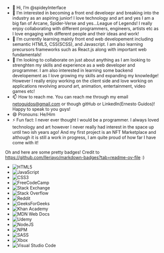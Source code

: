 - 👋 Hi, I’m @spideyInterface
- 👀 I’m interested in becoming a front end develoepr and breaking into the industry as an aspiring junior! I love technology and art and yes I am a big fan of Arcane, Spider-Verse and yes...League of Legends! I really enjoy collaborating with different programmers, engineers, artists etc as I love engaging with different people and their ideas and work!
- 🌱 I’m currently learning mainly front end web developement including semantic HTML5, CSS(SCSS), and Javascript. I am also learning precursors frameworks such as React.js along with important web fundamentals!
- 💞️ I’m looking to collaborate on just about anything as I am looking to strenghten my skills and experience as a web developer and programmer. I am also interested in learning some backend developement as I love growing my skills and expanding my knowledge! However I really enjoy working on the client side and love working on applications revolving around art, animation, entertainment, video games etc!
- 📫 How to reach me. You can reach me through my email netoguidos@gmail.com or though gitHub or LinkedIn(Ernesto Guidos)! Happy to speak to you guys!
- 😄 Pronouns: He/Him
- ⚡ Fun fact: I never ever thought I would be a programmer. I always loved technology and art however I never really had interest in the space up until two ish years ago! And my first project is an NFT Marketplace and although it is still a work in progress, I am quite proud of how far I have come with it!

Oh and here are some pretty badges! Credit to https://github.com/Ileriayo/markdown-badges?tab=readme-ov-file :)

- ![HTML5](https://img.shields.io/badge/html5-%23E34F26.svg?style=for-the-badge&logo=html5&logoColor=white)
- ![JavaScript](https://img.shields.io/badge/javascript-%23323330.svg?style=for-the-badge&logo=javascript&logoColor=%23F7DF1E)
- ![CSS3](https://img.shields.io/badge/css3-%231572B6.svg?style=for-the-badge&logo=css3&logoColor=white)
- ![FreeCodeCamp](https://img.shields.io/badge/Freecodecamp-%23123.svg?&style=for-the-badge&logo=freecodecamp&logoColor=green)
- ![Stack Exchange](https://img.shields.io/badge/StackExchange-%23ffffff.svg?style=for-the-badge&logo=StackExchange)
- ![Stack Overflow](https://img.shields.io/badge/-Stackoverflow-FE7A16?style=for-the-badge&logo=stack-overflow&logoColor=white)
- ![Reddit](https://img.shields.io/badge/Reddit-%23FF4500.svg?style=for-the-badge&logo=Reddit&logoColor=white)
- ![GeeksForGeeks](https://img.shields.io/badge/GeeksforGeeks-gray?style=for-the-badge&logo=geeksforgeeks&logoColor=35914c)
- ![Khan Academy](https://img.shields.io/badge/KhanAcademy-%2314BF96.svg?style=for-the-badge&logo=KhanAcademy&logoColor=white)
- ![MDN Web Docs](https://img.shields.io/badge/MDN_Web_Docs-black?style=for-the-badge&logo=mdnwebdocs&logoColor=white)
- ![Udemy](https://img.shields.io/badge/Udemy-A435F0?style=for-the-badge&logo=Udemy&logoColor=white)
- ![NodeJS](https://img.shields.io/badge/node.js-6DA55F?style=for-the-badge&logo=node.js&logoColor=white)
- ![NPM](https://img.shields.io/badge/NPM-%23CB3837.svg?style=for-the-badge&logo=npm&logoColor=white)
- ![SASS](https://img.shields.io/badge/SASS-hotpink.svg?style=for-the-badge&logo=SASS&logoColor=white)
- ![Xbox](https://img.shields.io/badge/xbox-%23107C10.svg?style=for-the-badge&logo=xbox&logoColor=white)
- ![Visual Studio Code](https://img.shields.io/badge/Visual%20Studio%20Code-0078d7.svg?style=for-the-badge&logo=visual-studio-code&logoColor=white)

<!---
spideyInterface/spideyInterface is a ✨ special ✨ repository because its `README.md` (this file) appears on your GitHub profile.
You can click the Preview link to take a look at your changes.
--->
